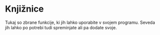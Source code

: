# Knjižnice

Tukaj so zbrane funkcije, ki jih lahko uporabite v svojem programu. Seveda jih
lahko po potrebi tudi spreminjate ali pa dodate svoje.